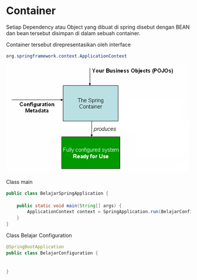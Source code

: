 # Container

Setiap Dependency atau Object yang dibuat di spring disebut dengan BEAN dan bean tersebut disimpan di dalam sebuah container.

Container tersebut direpresentasikan oleh interface
```java
org.springframework.context.ApplicationContext
```

![alt text](../images/5.container.png)

Class main
```java
public class BelajarSpringApplication {

	public static void main(String[] args) {
        ApplicationContext context = SpringApplication.run(BelajarConfiguration.class, args);
    }
}
```
Class Belajar Configuration
```java
@SpringBootApplication
public class BelajarConfiguration {

	
}